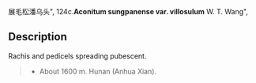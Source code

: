 展毛松潘乌头",
124c.**Aconitum sungpanense var. villosulum** W. T. Wang",

## Description
Rachis and pedicels spreading pubescent.

> * About 1600 m. Hunan (Anhua Xian).
